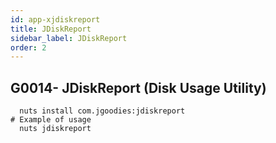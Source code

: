 ```yaml
---
id: app-xjdiskreport
title: JDiskReport
sidebar_label: JDiskReport
order: 2
---
```



## G0014- JDiskReport (Disk Usage Utility)
```
  nuts install com.jgoodies:jdiskreport
# Example of usage
  nuts jdiskreport
```
